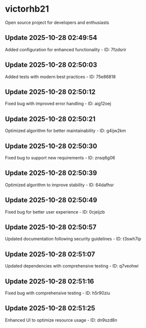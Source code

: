 # victorhb21
Open source project for developers and enthusiasts

## Update 2025-10-28 02:49:54
Added configuration for enhanced functionality - ID: 7fzdsrir


## Update 2025-10-28 02:50:03
Added tests with modern best practices - ID: 75e86818


## Update 2025-10-28 02:50:12
Fixed bug with improved error handling - ID: aig12oej


## Update 2025-10-28 02:50:21
Optimized algorithm for better maintainability - ID: g4ijw2km


## Update 2025-10-28 02:50:30
Fixed bug to support new requirements - ID: znsq6g06


## Update 2025-10-28 02:50:39
Optimized algorithm to improve stability - ID: 64dafhsr


## Update 2025-10-28 02:50:49
Fixed bug for better user experience - ID: 0cjeijzb


## Update 2025-10-28 02:50:57
Updated documentation following security guidelines - ID: t3swh7ip


## Update 2025-10-28 02:51:07
Updated dependencies with comprehensive testing - ID: q7veohwi


## Update 2025-10-28 02:51:16
Fixed bug with comprehensive testing - ID: h5r90ziu


## Update 2025-10-28 02:51:25
Enhanced UI to optimize resource usage - ID: dn9szd8n

